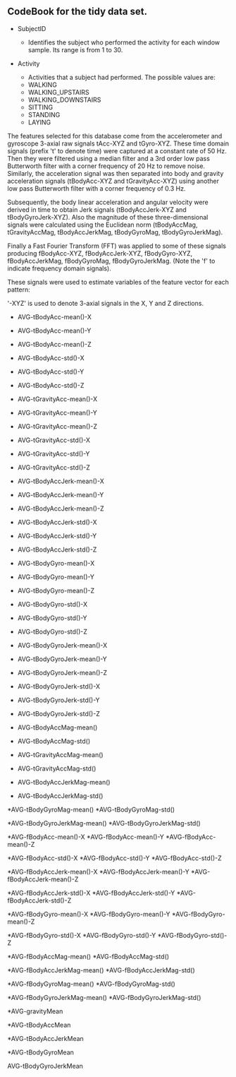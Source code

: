 CodeBook for the tidy data set.
-------------------------------
* SubjectID
  * Identifies the subject who performed the activity for each window sample. Its range is from 1 to 30.

* Activity
  * Activities that a subject had performed. The possible values are:
  * WALKING
  * WALKING_UPSTAIRS
  * WALKING_DOWNSTAIRS
  * SITTING
  * STANDING
  * LAYING

The features selected for this database come from the accelerometer and gyroscope 3-axial raw signals tAcc-XYZ and tGyro-XYZ. These time domain signals (prefix 't' to denote time) were captured at a constant rate of 50 Hz. Then they were filtered using a median filter and a 3rd order low pass Butterworth filter with a corner frequency of 20 Hz to remove noise. Similarly, the acceleration signal was then separated into body and gravity acceleration signals (tBodyAcc-XYZ and tGravityAcc-XYZ) using another low pass Butterworth filter with a corner frequency of 0.3 Hz. 

Subsequently, the body linear acceleration and angular velocity were derived in time to obtain Jerk signals (tBodyAccJerk-XYZ and tBodyGyroJerk-XYZ). Also the magnitude of these three-dimensional signals were calculated using the Euclidean norm (tBodyAccMag, tGravityAccMag, tBodyAccJerkMag, tBodyGyroMag, tBodyGyroJerkMag). 

Finally a Fast Fourier Transform (FFT) was applied to some of these signals producing fBodyAcc-XYZ, fBodyAccJerk-XYZ, fBodyGyro-XYZ, fBodyAccJerkMag, fBodyGyroMag, fBodyGyroJerkMag. (Note the 'f' to indicate frequency domain signals). 



These signals were used to estimate variables of the feature vector for each pattern:  

'-XYZ' is used to denote 3-axial signals in the X, Y and Z directions.

* AVG-tBodyAcc-mean()-X
* AVG-tBodyAcc-mean()-Y
* AVG-tBodyAcc-mean()-Z
* AVG-tBodyAcc-std()-X
* AVG-tBodyAcc-std()-Y
* AVG-tBodyAcc-std()-Z

* AVG-tGravityAcc-mean()-X
* AVG-tGravityAcc-mean()-Y
* AVG-tGravityAcc-mean()-Z

* AVG-tGravityAcc-std()-X
* AVG-tGravityAcc-std()-Y
* AVG-tGravityAcc-std()-Z


* AVG-tBodyAccJerk-mean()-X
* AVG-tBodyAccJerk-mean()-Y
* AVG-tBodyAccJerk-mean()-Z

* AVG-tBodyAccJerk-std()-X
* AVG-tBodyAccJerk-std()-Y
* AVG-tBodyAccJerk-std()-Z


* AVG-tBodyGyro-mean()-X
* AVG-tBodyGyro-mean()-Y
* AVG-tBodyGyro-mean()-Z



* AVG-tBodyGyro-std()-X
* AVG-tBodyGyro-std()-Y
* AVG-tBodyGyro-std()-Z


* AVG-tBodyGyroJerk-mean()-X
* AVG-tBodyGyroJerk-mean()-Y
* AVG-tBodyGyroJerk-mean()-Z

* AVG-tBodyGyroJerk-std()-X
* AVG-tBodyGyroJerk-std()-Y
* AVG-tBodyGyroJerk-std()-Z


* AVG-tBodyAccMag-mean()
* AVG-tBodyAccMag-std()

* AVG-tGravityAccMag-mean()
* AVG-tGravityAccMag-std()

* AVG-tBodyAccJerkMag-mean()
* AVG-tBodyAccJerkMag-std()


*AVG-tBodyGyroMag-mean()
*AVG-tBodyGyroMag-std()

*AVG-tBodyGyroJerkMag-mean()
*AVG-tBodyGyroJerkMag-std()

*AVG-fBodyAcc-mean()-X
*AVG-fBodyAcc-mean()-Y
*AVG-fBodyAcc-mean()-Z

*AVG-fBodyAcc-std()-X
*AVG-fBodyAcc-std()-Y
*AVG-fBodyAcc-std()-Z


*AVG-fBodyAccJerk-mean()-X
*AVG-fBodyAccJerk-mean()-Y
*AVG-fBodyAccJerk-mean()-Z

*AVG-fBodyAccJerk-std()-X
*AVG-fBodyAccJerk-std()-Y
*AVG-fBodyAccJerk-std()-Z




*AVG-fBodyGyro-mean()-X
*AVG-fBodyGyro-mean()-Y
*AVG-fBodyGyro-mean()-Z

*AVG-fBodyGyro-std()-X
*AVG-fBodyGyro-std()-Y
*AVG-fBodyGyro-std()-Z


*AVG-fBodyAccMag-mean()
*AVG-fBodyAccMag-std()

*AVG-fBodyAccJerkMag-mean()
*AVG-fBodyAccJerkMag-std()

*AVG-fBodyGyroMag-mean()
*AVG-fBodyGyroMag-std()

*AVG-fBodyGyroJerkMag-mean()
*AVG-fBodyGyroJerkMag-std()

*AVG-gravityMean

*AVG-tBodyAccMean

*AVG-tBodyAccJerkMean

*AVG-tBodyGyroMean

AVG-tBodyGyroJerkMean

